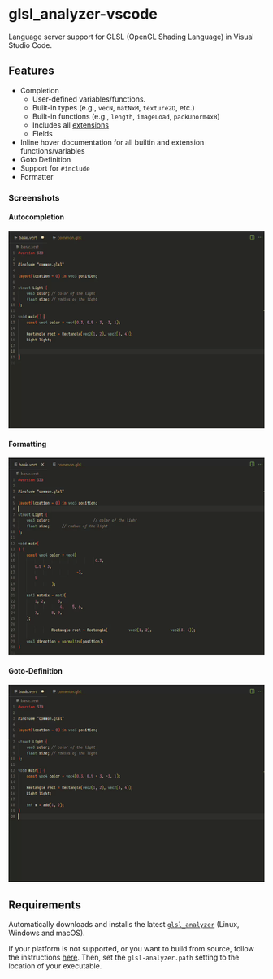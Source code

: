 # glsl_analyzer-vscode

Language server support for GLSL (OpenGL Shading Language) in Visual Studio Code.

## Features

- Completion 
    - User-defined variables/functions.
    - Built-in types (e.g., `vecN`, `matNxM`, `texture2D`, etc.)
    - Built-in functions (e.g., `length`, `imageLoad`, `packUnorm4x8`)
    - Includes all [extensions](https://github.com/KhronosGroup/GLSL#extension-specifications-in-this-repository)
    - Fields
- Inline hover documentation for all builtin and extension functions/variables
- Goto Definition
- Support for `#include`
- Formatter


### Screenshots

#### Autocompletion
![completion](https://github.com/nolanderc/glsl_analyzer-vscode/blob/main/screenshots/completion.gif)

#### Formatting
![formatting](https://github.com/nolanderc/glsl_analyzer-vscode/blob/main/screenshots/formatting.gif)

#### Goto-Definition
![goto definition](https://github.com/nolanderc/glsl_analyzer-vscode/blob/main/screenshots/goto-definition.gif)


## Requirements

Automatically downloads and installs the latest
[`glsl_analyzer`](https://github.com/nolanderc/glsl_analyzer) (Linux, Windows and macOS).

If your platform is not supported, or you want to build from source, follow the instructions
[here](https://github.com/nolanderc/glsl_analyzer). Then, set the `glsl-analyzer.path` setting to
the location of your executable.
